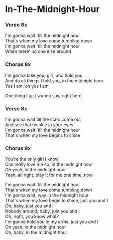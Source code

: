 # In-The-Midnight-Hour

### Verse  8x
I'm gonna wait 'till the midnight hour  
That's when my love come tumbling down  
I'm gonna wait 'till the midnight hour  
When there' no one else around  

### Chorus  8x
I'm gonna take you, girl, and hold you  
And do all things I told you, in the midnight hour  
Yes I am, oh yes I am  

One thing I just wanna say, right here  
### Verse  8x
I'm gonna wait till the stars come out  
And see that twinkle in your eyes  
I'm gonna wait 'till the midnight hour  
That's when my love begins to shine  

### Chorus  8x
You're the only girl I know  
Can really love me so, in the midnight hour  
Oh yeah, in the midnight hour  
Yeah, all right, play it for me one time, now  


I'm gonna wait 'till the midnight hour  
That's when my love come tumbling down  
I'm gonna wait, way in the midnight hour  
That's when my love begin to shine, just you and I  
Oh, baby, just you and I  
Nobody around, baby, just you and I  
Oh, right, you know what?  
I'm gonna hold you in my arms, just you and I  
Oh yeah, in the midnight hour  
Oh, baby, in the midnight hour
